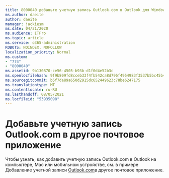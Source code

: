 ```yaml
---
title: 8000040 добавьте учетную запись Outlook.com в Outlook для Windows
ms.author: daeite
author: daeite
manager: jackiesm
ms.date: 04/21/2020
ms.audience: ITPro
ms.topic: article
ms.service: o365-administration
ROBOTS: NOINDEX, NOFOLLOW
localization_priority: Normal
ms.custom:
- "774"
- "8000040"
ms.assetid: 9b130870-ce56-4505-b93b-d1f0d4e52b3c
ms.openlocfilehash: 9f9b809fd8cceb33f4fb542ca8d796f4954983f3537b5bc45b47a68b96f999b6
ms.sourcegitcommit: b5f7da89a650d2915dc652449623c78be6247175
ms.translationtype: MT
ms.contentlocale: ru-RU
ms.lasthandoff: 08/05/2021
ms.locfileid: "53935098"
---
```

# <a name="add-your-outlookcom-account-to-another-mail-app"></a>Добавьте учетную запись Outlook.com в другое почтовое приложение

Чтобы узнать, как добавить учетную запись Outlook.com в Outlook на компьютере, Mac или мобильном устройстве, см. в примере Добавление учетной записи [Outlook.com](https://support.office.com/article/73f3b178-0009-41ae-aab1-87b80fa94970?wt.mc_id=Office_Outlook_com_Alchemy)в другое почтовое приложение.
  